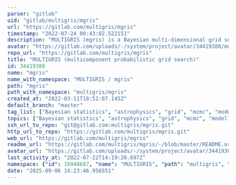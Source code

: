 ```yaml
---
parser: "gitlab"
uid: "gitlab/multigris/mgris"
url: "https://gitlab.com/multigris/mgris"
timestamp: "2022-07-24 00:43:02.522151"
description: "MULTIGRIS (mgris) is a Bayesian multi-dimensional grid search using PyMC to extract the posterior distributions of primary grid parameters and predict unobserved parameters/observables."
avatar: "https://gitlab.com/uploads/-/system/project/avatar/34419388/multigris_small.png"
repo_url: "https://gitlab.com/multigris/mgris"
title: "MULTIGRIS (multicomponent probabilistic grid search)"
id: 34419388
name: "mgris"
name_with_namespace: "MULTIGRIS / mgris"
path: "mgris"
path_with_namespace: "multigris/mgris"
created_at: "2022-03-11T18:51:07.145Z"
default_branch: "master"
tag_list: ["Bayesian statistics", "astrophysics", "grid", "mcmc", "modelling"]
topics: ["Bayesian statistics", "astrophysics", "grid", "mcmc", "modelling"]
ssh_url_to_repo: "git@gitlab.com:multigris/mgris.git"
http_url_to_repo: "https://gitlab.com/multigris/mgris.git"
web_url: "https://gitlab.com/multigris/mgris"
readme_url: "https://gitlab.com/multigris/mgris/-/blob/master/README.org"
avatar_url: "https://gitlab.com/uploads/-/system/project/avatar/34419388/multigris_small.png"
last_activity_at: "2022-07-22T14:19:20.697Z"
namespace: {"id": 16948687, "name": "MULTIGRIS", "path": "multigris", "kind": "group", "full_path": "multigris", "parent_id": null, "avatar_url": "/uploads/-/system/group/avatar/16948687/multigris_small.png", "web_url": "https://gitlab.com/groups/multigris"}
date: "2025-09-06 14:23:46.956551"
---
```

